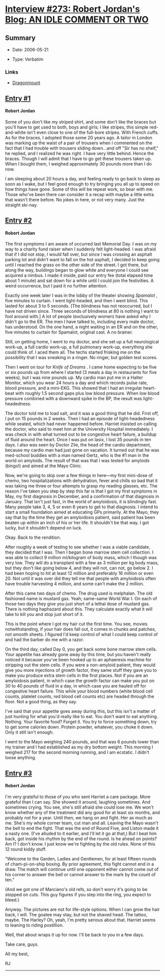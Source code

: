 # [Interview #273: Robert Jordan's Blog: AN IDLE COMMENT OR TWO](https://www.theoryland.com/intvmain.php?i=273)

## Summary

- Date: 2006-05-21

- Type: Verbatim

### Links

- [Dragonmount](http://www.dragonmount.com/forums/blog/4/entry-348-an-idle-comment-or-two/)


## [Entry #1](https://www.theoryland.com/intvmain.php?i=273#1)

#### Robert Jordan

Some of you don't like my striped shirt, and some don't like the braces but you'll have to get used to both, boys and girls; I like stripes, this simple red-and-white isn't even close to one of the full-bore stripes. With French cuffs. As for the braces, I adopted those some 20 years ago. A tailor in London was marking up the waist of a pair of trousers when I commented on the fact that I had trouble with trousers sliding down...and off "Sir has no shelf," he replied, and I realized he was right. I have very little behind. Hence the braces. Though I will admit that I have to go get these trousers taken up. When I bought them, I weighed approximately 30 pounds more than I do now.

I am sleeping about 20 hours a day, and feeling ready to go back to sleep as soon as I wake, but I feel good enough to try bringing you all up to speed on how things have gone. Some of this will be repeat work, so bear with me. Those who've been there can consider it a recap with maybe a little extra that wasn't there before. No jokes in here, or not very many. Just the straight ski-nay.

## [Entry #2](https://www.theoryland.com/intvmain.php?i=273#2)

#### Robert Jordan

The first symptoms I am aware of occurred last Memorial Day. I was on my way to a charity fund raiser when I suddenly felt light-headed. I was afraid that if I did not stop, I would fall over, but since I was crossing an asphalt parking lot and didn't want to fall on the hot asphalt, I decided to keep going until I reached the grass on the other side of the street. I got there, but along the way, buildings began to glow white and everyone I could see acquired a nimbus. I made it inside, paid our entry fee (total elapsed time about 1 minute) and sat down for a while until I could join the festivities. A weird occurrence, but I paid it no further attention.

Exactly one week later I was in the lobby of the theater showing
*Spamalot*
, five minutes to curtain. I went light-headed, and then I went blind. This lasted for about 3 to 5 seconds. [The blindness has not reoccurred, but I have not driven since. Three seconds of blindness at 80 is nothing I want to fool around with.] A lot of people (exclusively women) have asked why I didn't go to the ER. The men I have talked to, including every male doctor, has understood. On the one hand, a night waiting in an ER and on the other, five minutes to curtain for Spamalot, original cast. A no brainer.

Still, on getting home, I went to my doctor, and she set up a full neurological work-up, a full cardio work-up, a full pulmonary work-up, everything she could think of. I aced them all. The techs started frisking me on the possibility that I was sneaking in a ringer. No ringer, but golden test scores.

Then I went on tour for
*Knife of Dreams*
. I came home expecting to be five or six pounds up from where I started (3 meals a day in restaurants for five weeks), but I was nine pounds up. My cardio man put me in a Halter Monitor, which you wear 24 hours a day and which records pulse rate, blood pressure, and a mini-EKG. This showed that I had an irregular heart-beat with roughly 1.5 second gaps plus low blood pressure. When low blood pressure combined with a downward spike in the BP, the result was light-headedness.

The doctor told me to load salt, and it was a good thing that he did. First off, I put on 15 pounds in 2 weeks. Then I had an episode of light-headedness while seated, which had never happened before. Harriet insisted on calling the doctor, who said to meet him at the University Hospital immediately. I was check in with what turned out to be congestive heart failure, a buildup of fluid around the heart. Once I was put on lasix, I lost 35 pounds in ten days. I also was seen by Doctor Zile, the head of the cardio department, because my cardio man had just gone on vacation. It turned out that he was med-school buddies with a man named Gertz, who is the #1 man in the world on amyloids. The result of that was that I was tested for amyloids (bingo!) and aimed at the Mayo Clinic.

Now, we're going to skip over a few things in here—my first mini-dose of chemo, two hospitalizations with dehydration, fever and chills so bad that it was taking me three or four attempts to grasp my reading glasses, etc. The reason I've taken you step by step this far is that I got my first symptoms in May, my first diagnosis in December, and a confirmation of that diagnosis in January. That isn't just fast, in the world of amyloidosis, it is blindingly fast. Many people take 3, 4, 5 or even 6 years to get to that diagnosis. I intend to start a small foundation aimed at educating GPs primarily. At the Mayo, they say that by the time they get an amyloidosis patient, said patient has been beaten up within an inch of his or her life. It shouldn't be that way. I got lucky, but it shouldn't depend on luck.

Okay. Back to the rendition.

After roughly a week of testing to see whether I was a viable candidate, they decided that I was. Then I began bone marrow stem cell collection. I was able to collect 9 million ml/kilogram of body mass, which I though was very low. They will do a transplant with a few as 3 million per kg body mass, but they don't like going below 4, and they will not, can not, go below 2. I had been hoping to hit at least 12 million and preferably 16 million or even 20. Not until it was over did they tell me that people with amyloidosis often have trouble harvesting 4 million, and some can't make the 2 million.

After this came two days of chemo. The drug used is melphalan. The old fashioned name is mustard gas. Yeah; same-same World War I. On each of those two days they give you just short of a lethal dose of mustard gas. There is nothing haphazard about this. They calculate exactly what it will take to kill you and stop just short of it.

This is the point where I got my hair cut the first time. You see, movies notwithstanding, if your hair does fall out, it comes in chunks and patches, not smooth sheets. I figured I'd keep control of what I could keep control of and had the barber do me with a razor.

On the third day, called Day 0, you get back some bone marrow stem cells. Your appetite has already gone away by this time, but you haven't really noticed it because you've been hooked up to an aphaeresis machine for stripping out the stem cells. If you were a non-amyloid patient, they would give you more injections of growth factor, they same stuff they gave you to make you produce extra stem cells in the first places. Not if you are an amyloidosis patient, in which case the growth factor can make you put on 30 to 40 pounds of fluid in a day, in which case you are hauled off for congestive heart failure. This while your blood numbers (white blood cell counts, platelet counts, red blood cell counts etc) are headed through the floor. Not a good thing, as they say.

I've said that your appetite goes away during this, but this isn't a matter of just hunting for what you'd really like to eat. You don't want to eat anything. Nothing. Your favorite food? Forget it. You try to force something down, try to get some calories down. Protein powder, whatever, you choke it down. Only it still isn't enough.

I went to the Mayo weighing 240 pounds, and that was 6 pounds lower than my trainer and I had established as my dry bottom weight. This morning I weighed 217 for the second morning running, and I am ecstatic. I didn't loose anything.

## [Entry #3](https://www.theoryland.com/intvmain.php?i=273#3)

#### Robert Jordan

I'm very grateful to those of you who sent Harriet a care package. More grateful than I can say. She showed it around, laughing sometimes. And sometimes crying. You see, she's still afraid she could lose me. We won't know whether any of the treatment did any good for at least six months, and probably not for a year. Until then, we hang on and fight. Her as much as me. She's my whole corner team, cut man and all. Leaving the Mayo wasn't the bell to end the fight. That was the end of Round Five, and Liston made it a nasty one. (I've alluded to it earlier, and I'll let it go at that,) But I beat him back, got inside his rhythm by the end of the round. Is he ahead on points? Am I? I don't know. I just know we're fighting by the old rules. None of this 12 round kiddy stuff.

"Welcome to the Garden, Ladies and Gentlemen, for at least fifteen rounds of cham-pi-on-ship boxing. By prior agreement, this fight cannot end in a draw. The match will continue until one opponent either cannot come out of his corner to answer the bell or cannot answer to the mark by the count of ten."

(And we got one of Marciano's old refs, so don't worry it's going to be stopped on cuts. This guy figures if you step into the ring, you expect to bleed.)

Anyway. The pictures are not for life-style options. When I can grow the hair back, I will. The goatee may stay, but not the shaved head. The tattoo, maybe. The Harley? Oh, yeah, I'm pretty serious about that. Harriet seems to leaning to riding postillion.

Well, that about wraps it up for now. I'll be back to you in a few days.

Take care, guys.
  
All my best,
  
RJ


---

